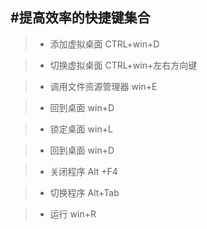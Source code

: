#提高效率的快捷键集合
------
> * 添加虚拟桌面    CTRL+win+D

> * 切换虚拟桌面    CTRL+win+左右方向键

> * 调用文件资源管理器 win+E

> * 回到桌面 win+D

> * 锁定桌面 win+L

> * 回到桌面 win+D

> * 关闭程序 Alt +F4

> * 切换程序 Alt+Tab 

> * 运行 win+R 